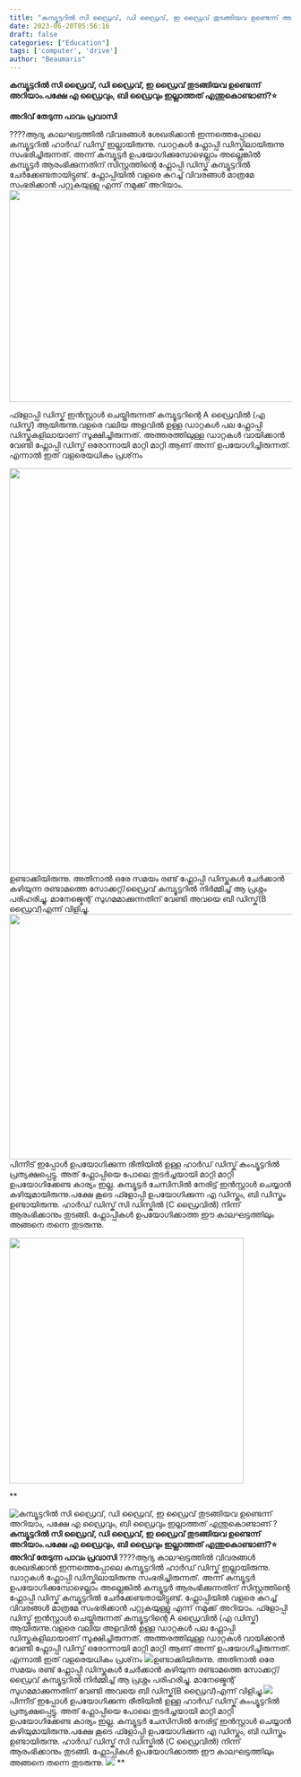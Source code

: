 ```yaml
---
title: "കമ്പ്യൂട്ടറിൽ സി ഡ്രൈവ്, ഡി ഡ്രൈവ്, ഇ ഡ്രൈവ് തുടങ്ങിയവ ഉണ്ടെന്ന് അറിയാം, പക്ഷേ എ ഡ്രൈവും, ബി ഡ്രൈവും ഇല്ലാത്തത് എന്തുകൊണ്ടാണ് ?"
date: 2023-06-20T05:56:16
draft: false
categories: ["Education"]
tags: ['computer', 'drive']
author: "Beaumaris"
---
```


<strong>കമ്പ്യൂട്ടറിൽ സി ഡ്രൈവ്, ഡി ഡ്രൈവ്, ഇ ഡ്രൈവ് തുടങ്ങിയവ ഉണ്ടെന്ന് അറിയാം.പക്ഷേ എ ഡ്രൈവും, ബി ഡ്രൈവും ഇല്ലാത്തത് എന്തുകൊണ്ടാണ്?⭐</strong>

<strong>അറിവ് തേടുന്ന പാവം പ്രവാസി</strong>

????ആദ്യ കാലഘട്ടത്തിൽ വിവരങ്ങൾ ശേഖരിക്കാൻ ഇന്നത്തെപ്പോലെ കമ്പ്യൂട്ടറിൽ ഹാർഡ് ഡിസ്ക് ഇല്ലായിരുന്നു. ഡാറ്റകൾ ഫ്ലോപ്പി ഡിസ്കിലായിരുന്നു സംഭരിച്ചിരുന്നത്. അന്ന് കമ്പ്യൂട്ടർ ഉപയോഗിക്കുമ്പോഴെല്ലാം അല്ലെങ്കിൽ കമ്പ്യൂട്ടർ ആരംഭിക്കുന്നതിന് സിസ്റ്റത്തിന്റെ ഫ്ലോപ്പി ഡിസ്ക് കമ്പ്യൂട്ടറിൽ ചേർക്കേണ്ടതായിട്ടുണ്ട്. ഫ്ലോപ്പിയിൽ വളരെ കുറച്ച് വിവരങ്ങൾ മാത്രമേ സംഭരിക്കാൻ പറ്റുകയുള്ളു എന്ന് നമുക്ക് അറിയാം.<a href="https://cdn.boolokam.com/articles/2023/06/cvvvvv.jpg"><img class="size-large wp-image-400256 aligncenter" src="https://cdn.boolokam.com/articles/2023/06/cvvvvv.jpg" alt="" width="720" height="378" /></a>

ഫ്ളോപ്പി ഡിസ്ക് ഇൻസ്റ്റാൾ ചെയ്തിരുന്നത് കമ്പ്യൂട്ടറിന്റെ A ഡ്രൈവിൽ (എ ഡിസ്ക്) ആയിരുന്നു.വളരെ വലിയ അളവിൽ ഉള്ള ഡാറ്റകൾ പല ഫ്ലോപ്പി ഡിസ്കുകളിലായാണ് സൂക്ഷിച്ചിരുന്നത്. അത്തരത്തിലുള്ള ഡാറ്റകൾ വായിക്കാൻ വേണ്ടി ഫ്ലോപ്പി ഡിസ്ക് ഒരോന്നായി മാറ്റി മാറ്റി ആണ് അന്ന് ഉപയോഗിച്ചിരുന്നത്.
എന്നാൽ ഇത് വളരെയധികം പ്രശ്‌നം

<a href="https://cdn.boolokam.com/articles/2023/06/ccccvvvv.jpg"><img class="wp-image-400255 aligncenter" src="https://cdn.boolokam.com/articles/2023/06/ccccvvvv.jpg" alt="" width="836" height="723" /></a>ഉണ്ടാക്കിയിരുന്നു. അതിനാൽ ഒരേ സമയം രണ്ട് ഫ്ലോപ്പി ഡിസ്കുകൾ ചേർക്കാൻ കഴിയുന്ന രണ്ടാമത്തെ സോക്കറ്റ്/ഡ്രൈവ് കമ്പ്യൂട്ടറിൽ നിർമ്മിച്ച് ആ പ്രശ്നം പരിഹരിച്ചു. മാനേജ്മെന്റ് സുഗമമാക്കുന്നതിന് വേണ്ടി അവയെ ബി ഡിസ്ക്(B ഡ്രൈവ്)എന്ന് വിളിച്ചു.<a href="https://cdn.boolokam.com/articles/2023/06/cccc-1.jpg"><img class="wp-image-400254 aligncenter" src="https://cdn.boolokam.com/articles/2023/06/cccc-1.jpg" alt="" width="981" height="437" /></a>പിന്നീട് ഇപ്പോൾ ഉപയോഗിക്കുന്ന രീതിയിൽ ഉള്ള ഹാർഡ് ഡിസ്ക് കംപ്യൂട്ടറിൽ പ്രത്യക്ഷപ്പെട്ടു. അത് ഫ്ലോപ്പിയെ പോലെ തുടർച്ചയായി മാറ്റി മാറ്റി ഉപയോഗിക്കേണ്ട കാര്യം ഇല്ല. കമ്പ്യൂട്ടർ ചേസിസിൽ നേരിട്ട് ഇൻസ്റ്റാൾ ചെയ്യാൻ കഴിയുമായിരുന്നു.പക്ഷേ കൂടെ ഫ്ളോപ്പി ഉപയോഗിക്കുന്ന എ ഡിസ്കും, ബി ഡിസ്കും ഉണ്ടായിരുന്നു. ഹാർഡ് ഡിസ്ക് സി ഡിസ്കിൽ (C ഡ്രൈവിൽ) നിന്ന് ആരംഭിക്കാനും തുടങ്ങി. ഫ്ലോപ്പികൾ ഉപയോഗിക്കാത്ത ഈ കാലഘട്ടത്തിലും അങ്ങനെ തന്നെ തുടരുന്നു.

<a href="https://cdn.boolokam.com/articles/2023/06/cvvvvvf.jpg"><img class="size-large wp-image-400257 aligncenter" src="https://cdn.boolokam.com/articles/2023/06/cvvvvvf.jpg" alt="" width="418" height="438" /></a>

**


![കമ്പ്യൂട്ടറിൽ സി ഡ്രൈവ്, ഡി ഡ്രൈവ്, ഇ ഡ്രൈവ് തുടങ്ങിയവ ഉണ്ടെന്ന് അറിയാം, പക്ഷേ എ ഡ്രൈവും, ബി ഡ്രൈവും ഇല്ലാത്തത് എന്തുകൊണ്ടാണ് ?](https://cdn.boolokam.com/articles/2023/06/cvvvvv.jpg)**കമ്പ്യൂട്ടറിൽ സി ഡ്രൈവ്, ഡി ഡ്രൈവ്, ഇ ഡ്രൈവ് തുടങ്ങിയവ ഉണ്ടെന്ന് അറിയാം.പക്ഷേ എ ഡ്രൈവും, ബി ഡ്രൈവും ഇല്ലാത്തത് എന്തുകൊണ്ടാണ്?⭐** **അറിവ് തേടുന്ന പാവം പ്രവാസി** ????ആദ്യ കാലഘട്ടത്തിൽ വിവരങ്ങൾ ശേഖരിക്കാൻ ഇന്നത്തെപ്പോലെ കമ്പ്യൂട്ടറിൽ ഹാർഡ് ഡിസ്ക് ഇല്ലായിരുന്നു. ഡാറ്റകൾ ഫ്ലോപ്പി ഡിസ്കിലായിരുന്നു സംഭരിച്ചിരുന്നത്. അന്ന് കമ്പ്യൂട്ടർ ഉപയോഗിക്കുമ്പോഴെല്ലാം അല്ലെങ്കിൽ കമ്പ്യൂട്ടർ ആരംഭിക്കുന്നതിന് സിസ്റ്റത്തിന്റെ ഫ്ലോപ്പി ഡിസ്ക് കമ്പ്യൂട്ടറിൽ ചേർക്കേണ്ടതായിട്ടുണ്ട്. ഫ്ലോപ്പിയിൽ വളരെ കുറച്ച് വിവരങ്ങൾ മാത്രമേ സംഭരിക്കാൻ പറ്റുകയുള്ളു എന്ന് നമുക്ക് അറിയാം.[](https://cdn.boolokam.com/articles/2023/06/cvvvvv.jpg) ഫ്ളോപ്പി ഡിസ്ക് ഇൻസ്റ്റാൾ ചെയ്തിരുന്നത് കമ്പ്യൂട്ടറിന്റെ A ഡ്രൈവിൽ (എ ഡിസ്ക്) ആയിരുന്നു.വളരെ വലിയ അളവിൽ ഉള്ള ഡാറ്റകൾ പല ഫ്ലോപ്പി ഡിസ്കുകളിലായാണ് സൂക്ഷിച്ചിരുന്നത്. അത്തരത്തിലുള്ള ഡാറ്റകൾ വായിക്കാൻ വേണ്ടി ഫ്ലോപ്പി ഡിസ്ക് ഒരോന്നായി മാറ്റി മാറ്റി ആണ് അന്ന് ഉപയോഗിച്ചിരുന്നത്. എന്നാൽ ഇത് വളരെയധികം പ്രശ്‌നം [![](https://cdn.boolokam.com/articles/2023/06/ccccvvvv.jpg)](https://cdn.boolokam.com/articles/2023/06/ccccvvvv.jpg)ഉണ്ടാക്കിയിരുന്നു. അതിനാൽ ഒരേ സമയം രണ്ട് ഫ്ലോപ്പി ഡിസ്കുകൾ ചേർക്കാൻ കഴിയുന്ന രണ്ടാമത്തെ സോക്കറ്റ്/ഡ്രൈവ് കമ്പ്യൂട്ടറിൽ നിർമ്മിച്ച് ആ പ്രശ്നം പരിഹരിച്ചു. മാനേജ്മെന്റ് സുഗമമാക്കുന്നതിന് വേണ്ടി അവയെ ബി ഡിസ്ക്(B ഡ്രൈവ്)എന്ന് വിളിച്ചു.[![](https://cdn.boolokam.com/articles/2023/06/cccc-1.jpg)](https://cdn.boolokam.com/articles/2023/06/cccc-1.jpg)പിന്നീട് ഇപ്പോൾ ഉപയോഗിക്കുന്ന രീതിയിൽ ഉള്ള ഹാർഡ് ഡിസ്ക് കംപ്യൂട്ടറിൽ പ്രത്യക്ഷപ്പെട്ടു. അത് ഫ്ലോപ്പിയെ പോലെ തുടർച്ചയായി മാറ്റി മാറ്റി ഉപയോഗിക്കേണ്ട കാര്യം ഇല്ല. കമ്പ്യൂട്ടർ ചേസിസിൽ നേരിട്ട് ഇൻസ്റ്റാൾ ചെയ്യാൻ കഴിയുമായിരുന്നു.പക്ഷേ കൂടെ ഫ്ളോപ്പി ഉപയോഗിക്കുന്ന എ ഡിസ്കും, ബി ഡിസ്കും ഉണ്ടായിരുന്നു. ഹാർഡ് ഡിസ്ക് സി ഡിസ്കിൽ (C ഡ്രൈവിൽ) നിന്ന് ആരംഭിക്കാനും തുടങ്ങി. ഫ്ലോപ്പികൾ ഉപയോഗിക്കാത്ത ഈ കാലഘട്ടത്തിലും അങ്ങനെ തന്നെ തുടരുന്നു. [![](https://cdn.boolokam.com/articles/2023/06/cvvvvvf.jpg)](https://cdn.boolokam.com/articles/2023/06/cvvvvvf.jpg) **
